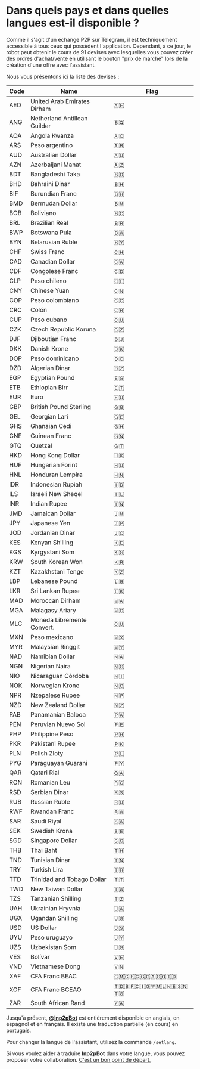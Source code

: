 # Dans quels pays et dans quelles langues est-il disponible ?

Comme il s'agit d'un échange P2P sur Telegram, il est techniquement accessible à tous ceux qui possèdent l'application. Cependant, à ce jour, le robot peut obtenir le cours de 91 devises avec lesquelles vous pouvez créer des ordres d'achat/vente en utilisant le bouton "prix de marché" lors de la création d'une offre avec l'assistant.

Nous vous présentons ici la liste des devises :

| Code | Name                        |Flag |
| ---- | --------------------------- | --- |
| AED  | United Arab Emirates Dirham | 🇦🇪  |
| ANG  | Netherland Antillean Guilder| 🇧🇶  |
| AOA  | Angola Kwanza               | 🇦🇴  |
| ARS  | Peso argentino              | 🇦🇷  |
| AUD  | Australian Dollar           | 🇦🇺  |
| AZN  | Azerbaijani Manat           | 🇦🇿  |
| BDT  | Bangladeshi Taka            | 🇧🇩  |
| BHD  | Bahraini Dinar              | 🇧🇭  |
| BIF  | Burundian Franc             | 🇧🇭  |
| BMD  | Bermudan Dollar             | 🇧🇲  |
| BOB  | Boliviano                   | 🇧🇴  |
| BRL  | Brazilian Real              | 🇧🇷  |
| BWP  | Botswana Pula               | 🇧🇼  |
| BYN  | Belarusian Ruble            | 🇧🇾  |
| CHF  | Swiss Franc                 | 🇨🇭  |
| CAD  | Canadian Dollar             | 🇨🇦  |
| CDF  | Congolese Franc             | 🇨🇩  |
| CLP  | Peso chileno                | 🇨🇱  |
| CNY  | Chinese Yuan                | 🇨🇳  |
| COP  | Peso colombiano             | 🇨🇴  |
| CRC  | Colón                       | 🇨🇷  |
| CUP  | Peso cubano                 | 🇨🇺  |
| CZK  | Czech Republic Koruna       | 🇨🇿  |
| DJF  | Djiboutian Franc            | 🇩🇯  |
| DKK  | Danish Krone                | 🇩🇰  |
| DOP  | Peso dominicano             | 🇩🇴  |
| DZD  | Algerian Dinar              | 🇩🇿  |
| EGP  | Egyptian Pound              | 🇪🇬  |
| ETB  | Ethiopian Birr              | 🇪🇹  |
| EUR  | Euro                        | 🇪🇺  |
| GBP  | British Pound Sterling      | 🇬🇧  |
| GEL  | Georgian Lari               | 🇬🇪  |
| GHS  | Ghanaian Cedi               | 🇬🇭  |
| GNF  | Guinean Franc               | 🇬🇳  |
| GTQ  | Quetzal                     | 🇬🇹  |
| HKD  | Hong Kong Dollar            | 🇭🇰  |
| HUF  | Hungarian Forint            | 🇭🇺  |
| HNL  | Honduran Lempira            | 🇭🇳  |
| IDR  | Indonesian Rupiah           | 🇮🇩  |
| ILS  | Israeli New Sheqel          | 🇮🇱  |
| INR  | Indian Rupee                | 🇮🇳  |
| JMD  | Jamaican Dollar             | 🇯🇲  |
| JPY  | Japanese Yen                | 🇯🇵  |
| JOD  | Jordanian Dinar             | 🇯🇴  |
| KES  | Kenyan Shilling             | 🇰🇪  |
| KGS  | Kyrgystani Som              | 🇰🇬  |
| KRW  | South Korean Won            | 🇰🇷  |
| KZT  | Kazakhstani Tenge           | 🇰🇿  |
| LBP  | Lebanese Pound              | 🇱🇧  |
| LKR  | Sri Lankan Rupee            | 🇱🇰  |
| MAD  | Moroccan Dirham             | 🇲🇦  |
| MGA  | Malagasy Ariary             | 🇲🇬  |
| MLC  | Moneda Libremente Convert.  | 🇨🇺  |
| MXN  | Peso mexicano               | 🇲🇽  |
| MYR  | Malaysian Ringgit           | 🇲🇾  |
| NAD  | Namibian Dollar             | 🇳🇦  |
| NGN  | Nigerian Naira              | 🇳🇬  |
| NIO  | Nicaraguan Córdoba          | 🇳🇮  |
| NOK  | Norwegian Krone             | 🇳🇴  |
| NPR  | Nzepalese Rupee             | 🇳🇵  |
| NZD  | New Zealand Dollar          | 🇳🇿  |
| PAB  | Panamanian Balboa           | 🇵🇦  |
| PEN  | Peruvian Nuevo Sol          | 🇵🇪  |
| PHP  | Philippine Peso             | 🇵🇭  |
| PKR  | Pakistani Rupee             | 🇵🇰  |
| PLN  | Polish Zloty                | 🇵🇱  |
| PYG  | Paraguayan Guarani          | 🇵🇾  |
| QAR  | Qatari Rial                 | 🇶🇦  |
| RON  | Romanian Leu                | 🇷🇴  |
| RSD  | Serbian Dinar               | 🇷🇸  |
| RUB  | Russian Ruble               | 🇷🇺  |
| RWF  | Rwandan Franc               | 🇷🇼  |
| SAR  | Saudi Riyal                 | 🇸🇦  |
| SEK  | Swedish Krona               | 🇸🇪  |
| SGD  | Singapore Dollar            | 🇸🇬  |
| THB  | Thai Baht                   | 🇹🇭  |
| TND  | Tunisian Dinar              | 🇹🇳  |
| TRY  | Turkish Lira                | 🇹🇷  |
| TTD  | Trinidad and Tobago Dollar  | 🇹🇹  |
| TWD  | New Taiwan Dollar           | 🇹🇼  |
| TZS  | Tanzanian Shilling          | 🇹🇿  |
| UAH  | Ukrainian Hryvnia           | 🇺🇦  |
| UGX  | Ugandan Shilling            | 🇺🇬  |
| USD  | US Dollar                   | 🇺🇸  |
| UYU  | Peso uruguayo               | 🇺🇾  |
| UZS  | Uzbekistan Som              | 🇺🇬  |
| VES  | Bolívar                     | 🇻🇪  |
| VND  | Vietnamese Dong             | 🇻🇳  |
| XAF  | CFA Franc BEAC              | 🇨🇲🇨🇫🇨🇬🇬🇦🇬🇶🇹🇩  |
| XOF  | CFA Franc BCEAO             | 🇹🇩🇧🇫🇨🇮🇬🇼🇲🇱🇳🇪🇸🇳🇹🇬  |
| ZAR  | South African Rand          | 🇿🇦  |

Jusqu'à présent, [**@lnp2pBot**](https://t.me/lnp2pbot) est entièrement disponible en anglais, en espagnol et en français. Il existe une traduction partielle (en cours) en portugais.

Pour changer la langue de l'assistant, utilisez la commande `/setlang`.

Si vous voulez aider à traduire **lnp2pBot** dans votre langue, vous pouvez proposer votre collaboration. [C'est un bon point de départ.](https://github.com/lnp2pBot/bot/blob/10af43b1199a163f8d8ec79e66546f4ad514ff46/CONTRIBUTING.md)
